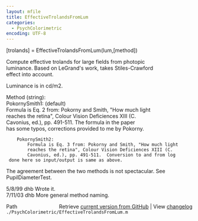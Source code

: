 ```yaml
---
layout: mfile
title: EffectiveTrolandsFromLum
categories:
  - PsychColorimetric
encoding: UTF-8
---
```


 [trolands] = EffectiveTrolandsFromLum(lum,[method])  

 Compute effective trolands for large fields from photopic  
 luminance.  Based on LeGrand's work, takes Stiles-Crawford  
 effect into account.  

 Luminance is in cd/m2.  

 Method (string):  
   PokornySmith1: (default)  
            Formula is Eq. 2 from: Pokorny and Smith, "How much light  
            reaches the retina", Colour Vision Deficiences XIII (C.  
            Cavonius, ed.), pp. 491-511.  The formula in the paper  
     has some typos, corrections provided to me by Pokorny.  

        PokornySmith2:  
            Formula is Eq. 3 from: Pokorny and Smith, "How much light  
            reaches the retina", Colour Vision Deficiences XIII (C.  
            Cavonius, ed.), pp. 491-511.  Conversion to and from log  
     done here so input/output is same as above.  

 The agreement between the two methods is not spectacular.  See PupilDiameterTest.  

 5/8/99  dhb  Wrote it.  
 7/11/03 dhb  More general method naming.  


<div class="code_header" style="text-align:right;">
  <span style="float:left;">Path&nbsp;&nbsp;</span> <span class="counter">Retrieve <a href=
  "https://raw.github.com/Psychtoolbox-3/Psychtoolbox-3/beta/./PsychColorimetric/EffectiveTrolandsFromLum.m">current version from GitHub</a> | View <a href=
  "https://github.com/Psychtoolbox-3/Psychtoolbox-3/commits/beta/./PsychColorimetric/EffectiveTrolandsFromLum.m">changelog</a></span>
</div>
<div class="code">
  <code>./PsychColorimetric/EffectiveTrolandsFromLum.m</code>
</div>
